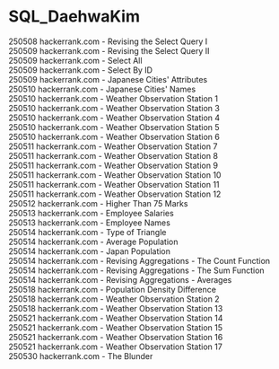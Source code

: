 # SQL_DaehwaKim

250508 hackerrank.com - Revising the Select Query I <br>
250509 hackerrank.com - Revising the Select Query II<br>
250509 hackerrank.com - Select All<br>
250509 hackerrank.com - Select By ID<br>
250509 hackerrank.com - Japanese Cities' Attributes<br>
250510 hackerrank.com - Japanese Cities' Names<br>
250510 hackerrank.com - Weather Observation Station 1<br>
250510 hackerrank.com - Weather Observation Station 3<br>
250510 hackerrank.com - Weather Observation Station 4<br>
250510 hackerrank.com - Weather Observation Station 5<br>
250510 hackerrank.com - Weather Observation Station 6<br>
250511 hackerrank.com - Weather Observation Station 7<br>
250511 hackerrank.com - Weather Observation Station 8<br>
250511 hackerrank.com - Weather Observation Station 9<br>
250511 hackerrank.com - Weather Observation Station 10<br>
250511 hackerrank.com - Weather Observation Station 11<br>
250511 hackerrank.com - Weather Observation Station 12<br>
250512 hackerrank.com - Higher Than 75 Marks<br>
250513 hackerrank.com - Employee Salaries<br>
250513 hackerrank.com - Employee Names<br>
250514 hackerrank.com - Type of Triangle<br>
250514 hackerrank.com - Average Population<br>
250514 hackerrank.com - Japan Population<br>
250514 hackerrank.com - Revising Aggregations - The Count Function<br>
250514 hackerrank.com - Revising Aggregations - The Sum Function<br>
250514 hackerrank.com - Revising Aggregations - Averages<br>
250518 hackerrank.com - Population Density Difference <br>
250518 hackerrank.com - Weather Observation Station 2 <br>
250518 hackerrank.com - Weather Observation Station 13 <br>
250521 hackerrank.com - Weather Observation Station 14 <br>
250521 hackerrank.com - Weather Observation Station 15 <br>
250521 hackerrank.com - Weather Observation Station 16 <br>
250521 hackerrank.com - Weather Observation Station 17 <br>
250530 hackerrank.com - The Blunder <br>

